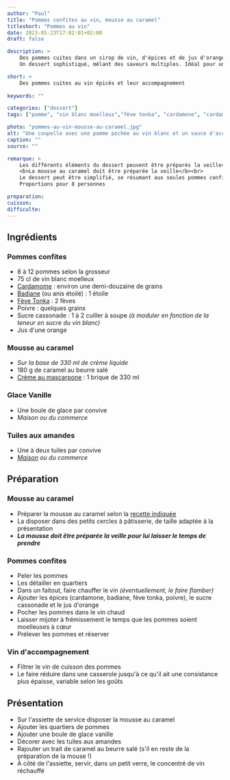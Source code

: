 ```yaml
---
author: "Paul"
title: "Pommes confites au vin, mousse au caramel"
titleshort: "Pommes au vin"
date: 2023-05-23T17:02:01+02:00
draft: false

description: >
    Des pommes cuites dans un sirop de vin, d'épices et de jus d'orange, accompagnées d'une mousse au caramel, de tuiles aux amandes, d'une boule de glace vanille et d'un jus chaud<br>
    Un dessert sophistiqué, mêlant des saveurs multiples. Idéal pour un repas de fête, ou une simple soirée entre amis.

short: >
    Des pommes cuites au vin épicés et leur accompagnement
    
keywords: ""

categories: ["dessert"]
tags: ["pomme", "vin blanc moelleux","fève tonka", "cardamone", "cardamome", "poivre", "badiane", "anis étoilé", "orange", "mousse au caramel", "tuiles aux amandes", "glace", "vanille", "poivre"]

photo: "pommes-au-vin-mousse-au-caramel.jpg"
alt: "Une coupelle avec une pomme pochée au vin blanc et un sauce d'accompagnement"
caption: ""
source: ""

remarque: >
    Les différents éléments du dessert peuvent être préparés la veille<br>
    <b>La mousse au caramel doit être préparée la veille</b><br>
    Le dessert peut être simplifié, se résumant aux seules pommes confite et leur jus réduit<br>
    Proportions pour 8 personnes

preparation: 
cuisson: 
difficulte:
---
```



## Ingrédients
### Pommes confites
- 8 à 12 pommes selon la grosseur
- 75 cl de vin blanc moelleux
- [Cardamome](https://chefsimon.com/recettes/tag/cardamome) : environ une demi-douzaine de grains
- [Badiane](https://chefsimon.com/recettes/tag/badiane) (ou anis étoilé) : 1 étoile
- [Fève Tonka](https://chefsimon.com/recettes/tag/f%C3%A8ve%20tonka) : 2 fèves
- Poivre : quelques grains
- Sucre cassonade : 1 à 2 cuiller à soupe *(à moduler en fonction de la teneur en sucre du vin blanc)*
- Jus d'une orange
### Mousse au caramel
- *Sur la base de 330 ml de crème liquide*
- 180 g de caramel au beurre salé
- [Crème au mascarpone](https://www.elle-et-vire.com/fr/fr/creme/produits/la-creme-au-mascarpone/) : 1 brique de 330 ml
### Glace Vanille
- Une boule de glace par convive
- *Maison ou du commerce*
### Tuiles aux amandes
- Une à deux tuiles par convive
- *[Maison](/recette/tuiles-aux-amandes) ou du commerce*
## Préparation
### Mousse au caramel
- Préparer la mousse au caramel selon la [recette indiquée](/recette/mousse-au-caramel)
- La disposer dans des petits cercles à pâtisserie, de taille adaptée à la présentation
- ***La mousse doit être préparée la veille pour lui laisser le temps de prendre***
### Pommes confites
- Peler les pommes
- Les détailler en quartiers
- Dans un faitout, faire chauffer le vin *(éventuellement, le faire flamber)*
- Ajouter les épices (cardamone, badiane, fève tonka, poivre), le sucre cassonade et le jus d'orange
- Pocher les pommes dans le vin chaud
- Laisser mijoter à frémissement le temps que les pommes soient moelleuses à c&#339;ur
- Prélever les pommes et réserver
### Vin d'accompagnement
- Filtrer le vin de cuisson des pommes
- Le faire réduire dans une casserole jusqu'à ce qu'il ait une consistance plus épaisse, variable selon les goûts
## Présentation
- Sur l'assiette de service disposer la mousse au caramel
- Ajouter les quartiers de pommes
- Ajouter une boule de glace vanille
- Décorer avec les tuiles aux amandes
- Rajouter un trait de caramel au beurre salé (s'il en reste de la préparation de la mouse !)
- À côté de l'assiette, servir, dans un petit verre, le concentré de vin réchauffé
